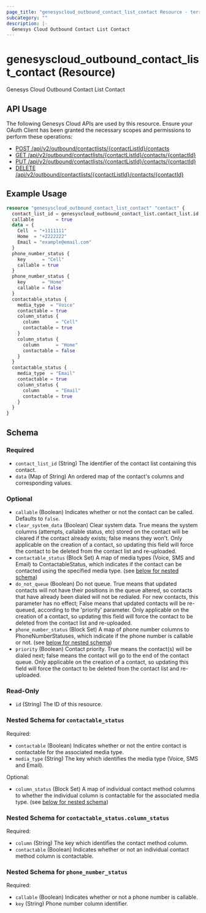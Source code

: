 ```yaml
---
page_title: "genesyscloud_outbound_contact_list_contact Resource - terraform-provider-genesyscloud"
subcategory: ""
description: |-
  Genesys Cloud Outbound Contact List Contact
---
```

# genesyscloud_outbound_contact_list_contact (Resource)

Genesys Cloud Outbound Contact List Contact

## API Usage
The following Genesys Cloud APIs are used by this resource. Ensure your OAuth Client has been granted the necessary scopes and permissions to perform these operations:

- [POST /api/v2/outbound/contactlists/{contactListId}/contacts](https://developer.genesys.cloud/devapps/api-explorer#post-api-v2-outbound-contactlists--contactListId--contacts)
- [GET /api/v2/outbound/contactlists/{contactListId}/contacts/{contactId}](https://developer.genesys.cloud/devapps/api-explorer#get-api-v2-outbound-contactlists--contactListId--contacts--contactId-)
- [PUT /api/v2/outbound/contactlists/{contactListId}/contacts/{contactId}](https://developer.genesys.cloud/devapps/api-explorer#put-api-v2-outbound-contactlists--contactListId--contacts--contactId-)
- [DELETE /api/v2/outbound/contactlists/{contactListId}/contacts/{contactId}](https://developer.genesys.cloud/devapps/api-explorer#delete-api-v2-outbound-contactlists--contactListId--contacts--contactId-)

## Example Usage

```terraform
resource "genesyscloud_outbound_contact_list_contact" "contact" {
  contact_list_id = genesyscloud_outbound_contact_list.contact_list.id
  callable        = true
  data = {
    Cell  = "+1111111"
    Home  = "+2222222"
    Email = "example@email.com"
  }
  phone_number_status {
    key      = "Cell"
    callable = true
  }
  phone_number_status {
    key      = "Home"
    callable = false
  }
  contactable_status {
    media_type  = "Voice"
    contactable = true
    column_status {
      column      = "Cell"
      contactable = true
    }
    column_status {
      column      = "Home"
      contactable = false
    }
  }
  contactable_status {
    media_type  = "Email"
    contactable = true
    column_status {
      column      = "Email"
      contactable = true
    }
  }
}
```

<!-- schema generated by tfplugindocs -->
## Schema

### Required

- `contact_list_id` (String) The identifier of the contact list containing this contact.
- `data` (Map of String) An ordered map of the contact's columns and corresponding values.

### Optional

- `callable` (Boolean) Indicates whether or not the contact can be called. Defaults to `false`.
- `clear_system_data` (Boolean) Clear system data. True means the system columns (attempts, callable status, etc) stored on the contact will be cleared if the contact already exists; false means they won't. 
Only applicable on the creation of a contact, so updating this field will force the contact to be deleted from the contact list and re-uploaded.
- `contactable_status` (Block Set) A map of media types (Voice, SMS and Email) to ContactableStatus, which indicates if the contact can be contacted using the specified media type. (see [below for nested schema](#nestedblock--contactable_status))
- `do_not_queue` (Boolean) Do not queue. True means that updated contacts will not have their positions in the queue altered, so contacts that have already been dialed will not be redialed. 
For new contacts, this parameter has no effect; False means that updated contacts will be re-queued, according to the 'priority' parameter. 
Only applicable on the creation of a contact, so updating this field will force the contact to be deleted from the contact list and re-uploaded.
- `phone_number_status` (Block Set) A map of phone number columns to PhoneNumberStatuses, which indicate if the phone number is callable or not. (see [below for nested schema](#nestedblock--phone_number_status))
- `priority` (Boolean) Contact priority. True means the contact(s) will be dialed next; false means the contact will go to the end of the contact queue. 
Only applicable on the creation of a contact, so updating this field will force the contact to be deleted from the contact list and re-uploaded.

### Read-Only

- `id` (String) The ID of this resource.

<a id="nestedblock--contactable_status"></a>
### Nested Schema for `contactable_status`

Required:

- `contactable` (Boolean) Indicates whether or not the entire contact is contactable for the associated media type.
- `media_type` (String) The key which identifies the media type (Voice, SMS and Email).

Optional:

- `column_status` (Block Set) A map of individual contact method columns to whether the individual column is contactable for the associated media type. (see [below for nested schema](#nestedblock--contactable_status--column_status))

<a id="nestedblock--contactable_status--column_status"></a>
### Nested Schema for `contactable_status.column_status`

Required:

- `column` (String) The key which identifies the contact method column.
- `contactable` (Boolean) Indicates whether or not an individual contact method column is contactable.



<a id="nestedblock--phone_number_status"></a>
### Nested Schema for `phone_number_status`

Required:

- `callable` (Boolean) Indicates whether or not a phone number is callable.
- `key` (String) Phone number column identifier.

